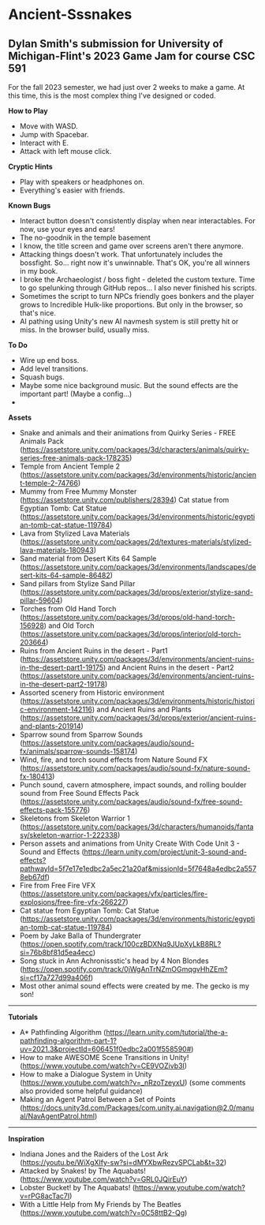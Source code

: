 # Ancient-Sssnakes
 ## Dylan Smith's submission for University of Michigan-Flint's 2023 Game Jam for course CSC 591
For the fall 2023 semester, we had just over 2 weeks to make a game. At this time, this is the most complex thing I've designed or coded.

**How to Play**
- Move with WASD.
- Jump with Spacebar.
- Interact with E.
- Attack with left mouse click.

**Cryptic Hints**
- Play with speakers or headphones on.
- Everything's easier with friends.

**Known Bugs**
- Interact button doesn't consistently display when near interactables. For now, use your eyes and ears!
- The no-goodnik in the temple basement 
- I know, the title screen and game over screens aren't there anymore.
- Attacking things doesn't work. That unfortunately includes the bossfight. So... right now it's unwinnable. That's OK, you're all winners in my book.
- I broke the Archaeologist / boss fight - deleted the custom texture. Time to go spelunking through GitHub repos... I also never finished his scripts.
- Sometimes the script to turn NPCs friendly goes bonkers and the player grows to Incredible Hulk-like proportions. But only in the browser, so that's nice.
- AI pathing using Unity's new AI navmesh system is still pretty hit or miss. In the browser build, usually miss.

**To Do**
- Wire up end boss.
- Add level transitions.
- Squash bugs.
- Maybe some nice background music. But the sound effects are the important part! (Maybe a config...)
- 

 **Assets**
- Snake and animals and their animations from Quirky Series - FREE Animals Pack (https://assetstore.unity.com/packages/3d/characters/animals/quirky-series-free-animals-pack-178235)
- Temple from Ancient Temple 2 (https://assetstore.unity.com/packages/3d/environments/historic/ancient-temple-2-74766)
- Mummy from Free Mummy Monster (https://assetstore.unity.com/publishers/28394)
 Cat statue from Egyptian Tomb: Cat Statue (https://assetstore.unity.com/packages/3d/environments/historic/egyptian-tomb-cat-statue-119784)
- Lava from Stylized Lava Materials (https://assetstore.unity.com/packages/2d/textures-materials/stylized-lava-materials-180943)
- Sand material from Desert Kits 64 Sample (https://assetstore.unity.com/packages/3d/environments/landscapes/desert-kits-64-sample-86482)
- Sand pillars from  Stylize Sand Pillar (https://assetstore.unity.com/packages/3d/props/exterior/stylize-sand-pillar-59604)
- Torches from Old Hand Torch (https://assetstore.unity.com/packages/3d/props/old-hand-torch-156928) and Old Torch (https://assetstore.unity.com/packages/3d/props/interior/old-torch-203664)
- Ruins from Ancient Ruins in the desert - Part1 (https://assetstore.unity.com/packages/3d/environments/ancient-ruins-in-the-desert-part1-19175) and  Ancient Ruins in the desert - Part2 (https://assetstore.unity.com/packages/3d/environments/ancient-ruins-in-the-desert-part2-19178)
- Assorted scenery from Historic environment (https://assetstore.unity.com/packages/3d/environments/historic/historic-environment-142116) and Ancient Ruins and Plants (https://assetstore.unity.com/packages/3d/props/exterior/ancient-ruins-and-plants-201914)
- Sparrow sound from Sparrow Sounds (https://assetstore.unity.com/packages/audio/sound-fx/animals/sparrow-sounds-158174)
- Wind, fire, and torch sound effects from Nature Sound FX (https://assetstore.unity.com/packages/audio/sound-fx/nature-sound-fx-180413)
- Punch sound, cavern atmosphere, impact sounds, and rolling boulder sound from Free Sound Effects Pack (https://assetstore.unity.com/packages/audio/sound-fx/free-sound-effects-pack-155776)
- Skeletons from Skeleton Warrior 1 (https://assetstore.unity.com/packages/3d/characters/humanoids/fantasy/skeleton-warrior-1-222338)
- Person assets and animations from Unity Create With Code Unit 3 - Sound and Effects (https://learn.unity.com/project/unit-3-sound-and-effects?pathwayId=5f7e17e1edbc2a5ec21a20af&missionId=5f7648a4edbc2a5578eb67df)
- Fire from Free Fire VFX (https://assetstore.unity.com/packages/vfx/particles/fire-explosions/free-fire-vfx-266227)
- Cat statue from Egyptian Tomb: Cat Statue (https://assetstore.unity.com/packages/3d/environments/historic/egyptian-tomb-cat-statue-119784)
- Poem by Jake Balla of Thundergrater (https://open.spotify.com/track/100czBDXNq9JUpXyLkB8RL?si=76b8bf81d5ea4ecc)
- Song stuck in Ann Achronissstic's head by 4 Non Blondes (https://open.spotify.com/track/0jWgAnTrNZmOGmqgvHhZEm?si=cf17a727d99a406f)
- Most other animal sound effects were created by me. The gecko is my son!

---
**Tutorials**
- A* Pathfinding Algorithm (https://learn.unity.com/tutorial/the-a-pathfinding-algorithm-part-1?uv=2021.3&projectId=606451f0edbc2a001f558590#)
- How to make AWESOME Scene Transitions in Unity! (https://www.youtube.com/watch?v=CE9VOZivb3I)
- How to make a Dialogue System in Unity (https://www.youtube.com/watch?v=_nRzoTzeyxU) (some comments also provided some helpful guidance)
- Making an Agent Patrol Between a Set of Points (https://docs.unity3d.com/Packages/com.unity.ai.navigation@2.0/manual/NavAgentPatrol.html)

---
**Inspiration**
- Indiana Jones and the Raiders of the Lost Ark (https://youtu.be/WiXgXIfy-sw?si=dMYXbwRezvSPCLab&t=32)
- Attacked by Snakes! by The Aquabats! (https://www.youtube.com/watch?v=GRL0JQirEuY)
- Lobster Bucket! by The Aquabats! (https://www.youtube.com/watch?v=rPG8acTac7I)
- With a Little Help from My Friends by The Beatles (https://www.youtube.com/watch?v=0C58ttB2-Qg)
